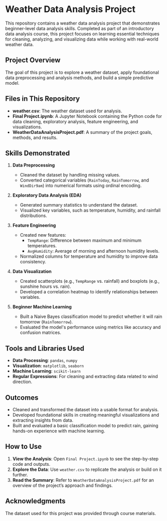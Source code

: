 # Weather Data Analysis Project

This repository contains a weather data analysis project that demonstrates beginner-level data analysis skills. Completed as part of an introductory data analysis course, this project focuses on learning essential techniques for cleaning, analyzing, and visualizing data while working with real-world weather data.

## Project Overview

The goal of this project is to explore a weather dataset, apply foundational data preprocessing and analysis methods, and build a simple predictive model.

## Files in This Repository

- **weather.csv**: The weather dataset used for analysis.
- **Final Project.ipynb**: A Jupyter Notebook containing the Python code for data cleaning, exploratory analysis, feature engineering, and visualizations.
- **WeatherDataAnalysisProject.pdf**: A summary of the project goals, methods, and results.

## Skills Demonstrated

1. **Data Preprocessing**
   - Cleaned the dataset by handling missing values.
   - Converted categorical variables (`RainToday`, `RainTomorrow`, and `WindDir9am`) into numerical formats using ordinal encoding.

2. **Exploratory Data Analysis (EDA)**
   - Generated summary statistics to understand the dataset.
   - Visualized key variables, such as temperature, humidity, and rainfall distributions.

3. **Feature Engineering**
   - Created new features:
     - `TempRange`: Difference between maximum and minimum temperatures.
     - `AvgHumidity`: Average of morning and afternoon humidity levels.
   - Normalized columns for temperature and humidity to improve data consistency.

4. **Data Visualization**
   - Created scatterplots (e.g., `TempRange` vs. rainfall) and boxplots (e.g., sunshine hours vs. rain).
   - Developed a correlation heatmap to identify relationships between variables.

5. **Beginner Machine Learning**
   - Built a Naive Bayes classification model to predict whether it will rain tomorrow (`RainTomorrow`).
   - Evaluated the model's performance using metrics like accuracy and confusion matrices.

## Tools and Libraries Used

- **Data Processing**: `pandas`, `numpy`
- **Visualization**: `matplotlib`, `seaborn`
- **Machine Learning**: `scikit-learn`
- **Regular Expressions**: For cleaning and extracting data related to wind direction.

## Outcomes

- Cleaned and transformed the dataset into a usable format for analysis.
- Developed foundational skills in creating meaningful visualizations and extracting insights from data.
- Built and evaluated a basic classification model to predict rain, gaining hands-on experience with machine learning.

## How to Use

1. **View the Analysis**: Open `Final Project.ipynb` to see the step-by-step code and outputs.
2. **Explore the Data**: Use `weather.csv` to replicate the analysis or build on it further.
3. **Read the Summary**: Refer to `WeatherDataAnalysisProject.pdf` for an overview of the project’s approach and findings.

## Acknowledgments

The dataset used for this project was provided through course materials.
